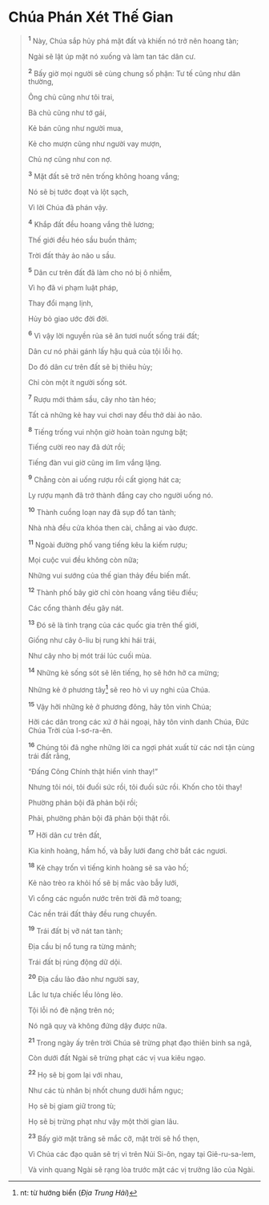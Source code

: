 # Chúa Phán Xét Thế Gian

> <sup><b>1</b></sup> Này, Chúa sắp hủy phá mặt đất và khiến nó trở nên hoang tàn;
> 
> Ngài sẽ lật úp mặt nó xuống và làm tan tác dân cư.
> 
> <sup><b>2</b></sup> Bấy giờ mọi người sẽ cùng chung số phận: Tư tế cũng như dân thường,
> 
> Ông chủ cũng như tôi trai,
> 
> Bà chủ cũng như tớ gái,
> 
> Kẻ bán cũng như người mua,
> 
> Kẻ cho mượn cũng như người vay mượn,
> 
> Chủ nợ cũng như con nợ.
> 
> <sup><b>3</b></sup> Mặt đất sẽ trở nên trống không hoang vắng;
> 
> Nó sẽ bị tước đoạt và lột sạch,
> 
> Vì lời Chúa đã phán vậy.
>
> <sup><b>4</b></sup> Khắp đất đều hoang vắng thê lương;
> 
> Thế giới đều héo sầu buồn thảm;
> 
> Trời đất thảy ảo não u sầu.
> 
> <sup><b>5</b></sup> Dân cư trên đất đã làm cho nó bị ô nhiễm,
> 
> Vì họ đã vi phạm luật pháp,
> 
> Thay đổi mạng lịnh,
> 
> Hủy bỏ giao ước đời đời.
> 
> <sup><b>6</b></sup> Vì vậy lời nguyền rủa sẽ ăn tươi nuốt sống trái đất;
> 
> Dân cư nó phải gánh lấy hậu quả của tội lỗi họ.
> 
> Do đó dân cư trên đất sẽ bị thiêu hủy;
> 
> Chỉ còn một ít người sống sót.
>
> <sup><b>7</b></sup> Rượu mới thảm sầu, cây nho tàn héo;
> 
> Tất cả những kẻ hay vui chơi nay đều thở dài ảo não.
> 
> <sup><b>8</b></sup> Tiếng trống vui nhộn giờ hoàn toàn ngưng bặt;
> 
> Tiếng cười reo nay đã dứt rồi;
> 
> Tiếng đàn vui giờ cũng im lìm vắng lặng.
> 
> <sup><b>9</b></sup> Chẳng còn ai uống rượu rồi cất giọng hát ca;
> 
> Ly rượu mạnh đã trở thành đắng cay cho người uống nó.
> 
> <sup><b>10</b></sup> Thành cuồng loạn nay đã sụp đổ tan tành;
> 
> Nhà nhà đều cửa khóa then cài, chẳng ai vào được.
> 
> <sup><b>11</b></sup> Ngoài đường phố vang tiếng kêu la kiếm rượu;
> 
> Mọi cuộc vui đều không còn nữa;
> 
> Những vui sướng của thế gian thảy đều biến mất.
> 
> <sup><b>12</b></sup> Thành phố bây giờ chỉ còn hoang vắng tiêu điều;
> 
> Các cổng thành đều gãy nát.
> 
> <sup><b>13</b></sup> Ðó sẽ là tình trạng của các quốc gia trên thế giới,
> 
> Giống như cây ô-liu bị rung khi hái trái,
> 
> Như cây nho bị mót trái lúc cuối mùa.
> 
> <sup><b>14</b></sup> Những kẻ sống sót sẽ lên tiếng, họ sẽ hớn hở ca mừng;
> 
> Những kẻ ở phương tây[^1-cc502e21-3054-48c9-a226-394dac3b74ad] sẽ reo hò vì uy nghi của Chúa.
> 
> <sup><b>15</b></sup> Vậy hỡi những kẻ ở phương đông, hãy tôn vinh Chúa;
> 
> Hỡi các dân trong các xứ ở hải ngoại, hãy tôn vinh danh Chúa, Ðức Chúa Trời của I-sơ-ra-ên.
> 
> <sup><b>16</b></sup> Chúng tôi đã nghe những lời ca ngợi phát xuất từ các nơi tận cùng trái đất rằng,
> 
> “Ðấng Công Chính thật hiển vinh thay!”
> 
> Nhưng tôi nói, tôi đuối sức rồi, tôi đuối sức rồi. Khốn cho tôi thay!
> 
> Phường phản bội đã phản bội rồi;
> 
> Phải, phường phản bội đã phản bội thật rồi.
>
> <sup><b>17</b></sup> Hỡi dân cư trên đất,
> 
> Kìa kinh hoàng, hầm hố, và bẫy lưới đang chờ bắt các ngươi.
> 
> <sup><b>18</b></sup> Kẻ chạy trốn vì tiếng kinh hoàng sẽ sa vào hố;
> 
> Kẻ nào trèo ra khỏi hố sẽ bị mắc vào bẫy lưới,
> 
> Vì cổng các nguồn nước trên trời đã mở toang;
> 
> Các nền trái đất thảy đều rung chuyển.
> 
> <sup><b>19</b></sup> Trái đất bị vỡ nát tan tành;
> 
> Ðịa cầu bị nổ tung ra từng mảnh;
> 
> Trái đất bị rúng động dữ dội.
> 
> <sup><b>20</b></sup> Ðịa cầu lảo đảo như người say,
> 
> Lắc lư tựa chiếc lều lỏng lẻo.
> 
> Tội lỗi nó đè nặng trên nó;
> 
> Nó ngã quỵ và không đứng dậy được nữa.
>
> <sup><b>21</b></sup> Trong ngày ấy trên trời Chúa sẽ trừng phạt đạo thiên binh sa ngã,
> 
> Còn dưới đất Ngài sẽ trừng phạt các vị vua kiêu ngạo.
> 
> <sup><b>22</b></sup> Họ sẽ bị gom lại với nhau,
> 
> Như các tù nhân bị nhốt chung dưới hầm ngục;
> 
> Họ sẽ bị giam giữ trong tù;
> 
> Họ sẽ bị trừng phạt như vậy một thời gian lâu.
> 
> <sup><b>23</b></sup> Bấy giờ mặt trăng sẽ mắc cỡ, mặt trời sẽ hổ thẹn,
> 
> Vì Chúa các đạo quân sẽ trị vì trên Núi Si-ôn, ngay tại Giê-ru-sa-lem,
> 
> Và vinh quang Ngài sẽ rạng lòa trước mặt các vị trưởng lão của Ngài.

[^1-cc502e21-3054-48c9-a226-394dac3b74ad]: nt: từ hướng biển (*Ðịa Trung Hải*)